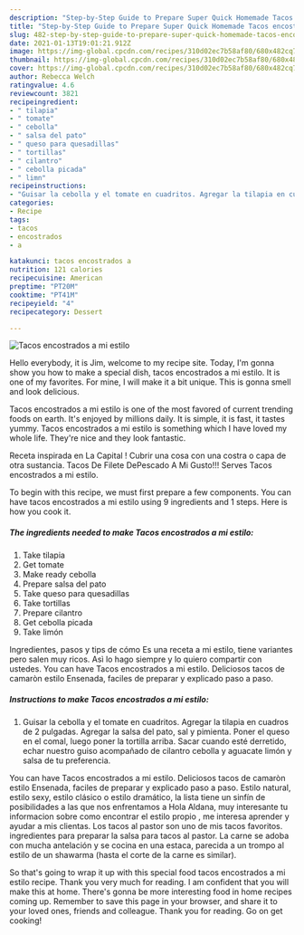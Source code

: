 ```yaml
---
description: "Step-by-Step Guide to Prepare Super Quick Homemade Tacos encostrados a mi estilo"
title: "Step-by-Step Guide to Prepare Super Quick Homemade Tacos encostrados a mi estilo"
slug: 482-step-by-step-guide-to-prepare-super-quick-homemade-tacos-encostrados-a-mi-estilo
date: 2021-01-13T19:01:21.912Z
image: https://img-global.cpcdn.com/recipes/310d02ec7b58af80/680x482cq70/tacos-encostrados-a-mi-estilo-recipe-main-photo.jpg
thumbnail: https://img-global.cpcdn.com/recipes/310d02ec7b58af80/680x482cq70/tacos-encostrados-a-mi-estilo-recipe-main-photo.jpg
cover: https://img-global.cpcdn.com/recipes/310d02ec7b58af80/680x482cq70/tacos-encostrados-a-mi-estilo-recipe-main-photo.jpg
author: Rebecca Welch
ratingvalue: 4.6
reviewcount: 3821
recipeingredient:
- " tilapia"
- " tomate"
- " cebolla"
- " salsa del pato"
- " queso para quesadillas"
- " tortillas"
- " cilantro"
- " cebolla picada"
- " limn"
recipeinstructions:
- "Guisar la cebolla y el tomate en cuadritos. Agregar la tilapia en cuadros de 2 pulgadas. Agregar la salsa del pato, sal y pimienta. Poner el queso en el comal, luego poner la tortilla arriba. Sacar cuando esté derretido, echar nuestro guiso acompañado de cilantro cebolla y aguacate limón y salsa de tu preferencia."
categories:
- Recipe
tags:
- tacos
- encostrados
- a

katakunci: tacos encostrados a 
nutrition: 121 calories
recipecuisine: American
preptime: "PT20M"
cooktime: "PT41M"
recipeyield: "4"
recipecategory: Dessert

---
```



![Tacos encostrados a mi estilo](https://img-global.cpcdn.com/recipes/310d02ec7b58af80/680x482cq70/tacos-encostrados-a-mi-estilo-recipe-main-photo.jpg)

Hello everybody, it is Jim, welcome to my recipe site. Today, I'm gonna show you how to make a special dish, tacos encostrados a mi estilo. It is one of my favorites. For mine, I will make it a bit unique. This is gonna smell and look delicious.

Tacos encostrados a mi estilo is one of the most favored of current trending foods on earth. It's enjoyed by millions daily. It is simple, it is fast, it tastes yummy. Tacos encostrados a mi estilo is something which I have loved my whole life. They're nice and they look fantastic.

Receta inspirada en La Capital ! Cubrir una cosa con una costra o capa de otra sustancia. Tacos De Filete DePescado A Mi Gusto!!! Serves Tacos encostrados a mi estilo.


To begin with this recipe, we must first prepare a few components. You can have tacos encostrados a mi estilo using 9 ingredients and 1 steps. Here is how you cook it.

<!--inarticleads1-->

##### The ingredients needed to make Tacos encostrados a mi estilo:

1. Take  tilapia
1. Get  tomate
1. Make ready  cebolla
1. Prepare  salsa del pato
1. Take  queso para quesadillas
1. Take  tortillas
1. Prepare  cilantro
1. Get  cebolla picada
1. Take  limón


Ingredientes, pasos y tips de cómo Es una receta a mi estilo, tiene variantes pero salen muy ricos. Asì lo hago siempre y lo quiero compartir con ustedes. You can have Tacos encostrados a mi estilo. Deliciosos tacos de camaròn estilo Ensenada, faciles de preparar y explicado paso a paso. 

<!--inarticleads2-->

##### Instructions to make Tacos encostrados a mi estilo:

1. Guisar la cebolla y el tomate en cuadritos. Agregar la tilapia en cuadros de 2 pulgadas. Agregar la salsa del pato, sal y pimienta. Poner el queso en el comal, luego poner la tortilla arriba. Sacar cuando esté derretido, echar nuestro guiso acompañado de cilantro cebolla y aguacate limón y salsa de tu preferencia.


You can have Tacos encostrados a mi estilo. Deliciosos tacos de camaròn estilo Ensenada, faciles de preparar y explicado paso a paso. Estilo natural, estilo sexy, estilo clásico o estilo dramático, la lista tiene un sinfín de posibilidades a las que nos enfrentamos a Hola Aldana, muy interesante tu informacion sobre como encontrar el estilo propio , me interesa aprender y ayudar a mis clientas. Los tacos al pastor son uno de mis tacos favoritos. ingredientes para preparar la salsa para tacos al pastor. La carne se adoba con mucha antelación y se cocina en una estaca, parecida a un trompo al estilo de un shawarma (hasta el corte de la carne es similar). 

So that's going to wrap it up with this special food tacos encostrados a mi estilo recipe. Thank you very much for reading. I am confident that you will make this at home. There's gonna be more interesting food in home recipes coming up. Remember to save this page in your browser, and share it to your loved ones, friends and colleague. Thank you for reading. Go on get cooking!

